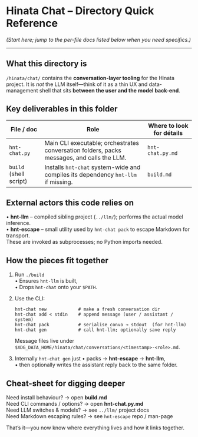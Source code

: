 # Hinata Chat – Directory Quick Reference
*(Start here; jump to the per-file docs listed below when you need specifics.)*

-------------------------------------------------------------------------------

What this directory is  
----------------------
`/hinata/chat/` contains the **conversation-layer tooling** for the Hinata
project.  It is *not* the LLM itself—think of it as a thin UX and data-
management shell that sits **between the user and the model back-end**.

Key deliverables in this folder
-------------------------------
| File / doc | Role | Where to look for détails |
|------------|------|---------------------------|
| `hnt-chat.py` | Main CLI executable; orchestrates conversation folders, packs messages, and calls the LLM. | `hnt-chat.py.md` |
| `build` (shell script) | Installs `hnt-chat` system-wide and compiles its dependency `hnt-llm` if missing. | `build.md` |

External actors this code relies on
-----------------------------------
• **hnt-llm** – compiled sibling project (`../llm/`); performs the actual model
inference.  
• **hnt-escape** – small utility used by `hnt-chat pack` to escape Markdown for
transport.  
These are invoked as subprocesses; no Python imports needed.

How the pieces fit together
---------------------------
1. Run `./build`  
   • Ensures `hnt-llm` is built,  
   • Drops `hnt-chat` onto your `$PATH`.

2. Use the CLI:  
   ```
   hnt-chat new            # make a fresh conversation dir
   hnt-chat add < stdin    # append message (user / assistant / system)
   hnt-chat pack           # serialise convo → stdout  (for hnt-llm)
   hnt-chat gen            # call hnt-llm; optionally save reply
   ```
   Message files live under  
   `$XDG_DATA_HOME/hinata/chat/conversations/<timestamp>-<role>.md`.

3. Internally `hnt-chat gen` just
   • packs → **hnt-escape** → **hnt-llm**,  
   • then optionally writes the assistant reply back to the same folder.

Cheat-sheet for digging deeper
------------------------------
Need install behaviour?       → open **build.md**  
Need CLI commands / options?  → open **hnt-chat.py.md**  
Need LLM switches & models?   → see `../llm/` project docs  
Need Markdown escaping rules? → see `hnt-escape` repo / man-page  

That’s it—you now know where everything lives and how it links together.